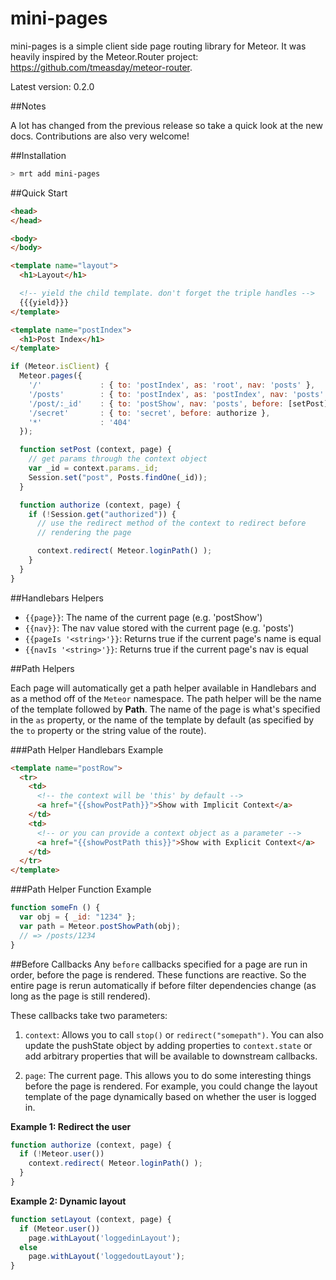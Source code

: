 mini-pages
===============

mini-pages is a simple client side page routing library for Meteor. It was
heavily inspired by the Meteor.Router project:
https://github.com/tmeasday/meteor-router.

Latest version: 0.2.0

##Notes

A lot has changed from the previous release so take a quick look at the new
docs. Contributions are also very welcome!

##Installation

```bash
> mrt add mini-pages
```

##Quick Start

```html
<head>
</head>

<body>
</body>

<template name="layout">
  <h1>Layout</h1>

  <!-- yield the child template. don't forget the triple handles -->
  {{{yield}}}
</template>

<template name="postIndex">
  <h1>Post Index</h1>
</template>
```

```javascript
if (Meteor.isClient) {
  Meteor.pages({
    '/'             : { to: 'postIndex', as: 'root', nav: 'posts' },
    '/posts'        : { to: 'postIndex', as: 'postIndex', nav: 'posts' },
    '/post/:_id'    : { to: 'postShow', nav: 'posts', before: [setPost] },
    '/secret'       : { to: 'secret', before: authorize },
    '*'             : '404'
  });

  function setPost (context, page) {
    // get params through the context object
    var _id = context.params._id;
    Session.set("post", Posts.findOne(_id));
  }

  function authorize (context, page) {
    if (!Session.get("authorized")) {
      // use the redirect method of the context to redirect before
      // rendering the page

      context.redirect( Meteor.loginPath() );
    }
  }
}
```

##Handlebars Helpers

* `{{page}}`: The name of the current page (e.g. 'postShow')
* `{{nav}}`: The nav value stored with the current page (e.g. 'posts')
* `{{pageIs '<string>'}}`: Returns true if the current page's name is equal
* `{{navIs '<string>'}}`: Returns true if the current page's nav is equal

##Path Helpers

Each page will automatically get a path helper available in Handlebars and as a
method off of the `Meteor` namespace. The path helper will be the name of the
template followed by **Path**. The name of the page is what's specified in
the `as` property, or the name of the template by default (as specified by the
`to` property or the string value of the route).

###Path Helper Handlebars Example

```html
<template name="postRow">
  <tr>
    <td>
      <!-- the context will be 'this' by default -->
      <a href="{{showPostPath}}">Show with Implicit Context</a>
    </td>
    <td>
      <!-- or you can provide a context object as a parameter -->
      <a href="{{showPostPath this}}">Show with Explicit Context</a>
    </td>
  </tr>
</template>
```

###Path Helper Function Example

```javascript
function someFn () {
  var obj = { _id: "1234" };
  var path = Meteor.postShowPath(obj);
  // => /posts/1234
}
```

##Before Callbacks
Any `before` callbacks specified for a page are run in order, before the page is
rendered. These functions are reactive. So the entire page is rerun
automatically if before filter dependencies change (as long as the page is still
rendered).

These callbacks take two parameters:

1. `context`: Allows you to call `stop()` or `redirect("somepath")`. You can
   also update the pushState object by adding properties to `context.state` or
   add arbitrary properties that will be available to downstream callbacks.

2. `page`: The current page. This allows you to do some interesting things
   before the page is rendered. For example, you could change the layout
   template of the page dynamically based on whether the user is logged in.

**Example 1: Redirect the user**

```javascript
function authorize (context, page) {
  if (!Meteor.user())
    context.redirect( Meteor.loginPath() );
  }
}
```

**Example 2: Dynamic layout**

```javascript
function setLayout (context, page) {
  if (Meteor.user())
    page.withLayout('loggedinLayout');
  else
    page.withLayout('loggedoutLayout');
}
```
